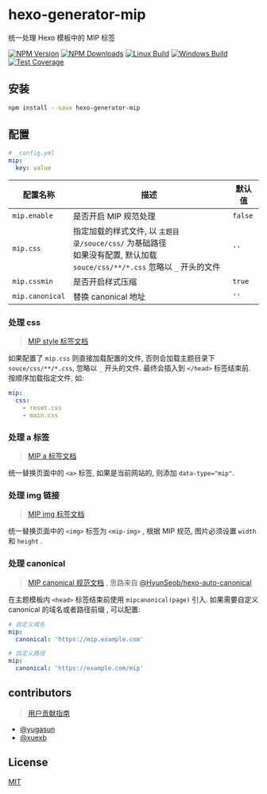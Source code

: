 # hexo-generator-mip

统一处理 Hexo 模板中的 MIP 标签

[![NPM Version](https://img.shields.io/npm/v/hexo-generator-mip.svg)](https://www.npmjs.com/package/hexo-generator-mip)
[![NPM Downloads](https://img.shields.io/npm/dm/hexo-generator-mip.svg)](https://www.npmjs.com/package/hexo-generator-mip)
[![Linux Build](https://img.shields.io/travis/xuexb/hexo-generator-mip/master.svg?label=linux)](https://travis-ci.org/xuexb/hexo-generator-mip)
[![Windows Build](https://img.shields.io/appveyor/ci/xuexb/hexo-generator-mip/master.svg?label=windows)](https://ci.appveyor.com/project/xuexb/hexo-generator-mip)
[![Test Coverage](https://img.shields.io/coveralls/xuexb/hexo-generator-mip/master.svg)](https://coveralls.io/r/xuexb/hexo-generator-mip?branch=master)

## 安装

``` bash
npm install --save hexo-generator-mip
```

## 配置

``` yaml
# _config.yml
mip:
  key: value
```

配置名称 | 描述 | 默认值
--- | --- | ---
`mip.enable` | 是否开启 MIP 规范处理 | `false`
`mip.css` | 指定加载的样式文件, 以 `主题目录/souce/css/` 为基础路径<br>如果没有配置, 默认加载 `souce/css/**/*.css` 忽略以 `_` 开头的文件 | `''`
`mip.cssmin` | 是否开启样式压缩 | `true`
`mip.canonical` | 替换 canonical 地址 | `''`

### 处理 css

> [MIP style 标签文档](https://www.mipengine.org/doc/2-tech/1-mip-html.html)

如果配置了 `mip.css` 则直接加载配置的文件, 否则会加载主题目录下 `souce/css/**/*.css`, 忽略以 `_` 开头的文件. 最终会插入到 `</head>` 标签结束前. 按顺序加载指定文件, 如:

``` yaml
mip:
  css:
    - reset.css
    - main.css
```

### 处理 a 标签

> [MIP a 标签文档](https://www.mipengine.org/examples/mip-extensions/mip-link.html)

统一替换页面中的 `<a>` 标签, 如果是当前网站的, 则添加 `data-type="mip"`.

### 处理 img 链接

> [MIP img 标签文档](https://www.mipengine.org/examples/mip/mip-img.html)

统一替换页面中的 `<img>` 标签为 `<mip-img>` , 根据 MIP 规范, 图片必须设置 `width` 和 `height` .

### 处理 canonical

> [MIP canonical 规范文档](https://www.mipengine.org/doc/2-tech/5-show-your-page.html) , 思路来自 [@HyunSeob/hexo-auto-canonical](https://github.com/HyunSeob/hexo-auto-canonical)

在主题模板内 `<head>` 标签结束前使用 `mipcanonical(page)` 引入. 如果需要自定义 canonical 的域名或者路径前缀 , 可以配置:

``` yaml
# 自定义域名
mip:
  canonical: 'https://mip.example.com'

# 自定义路径
mip:
  canonical: 'https://example.com/mip'
```

## contributors

> [用户贡献指南](.github/CONTRIBUTING.md)

- [@yugasun](https://github.com/yugasun/)
- [@xuexb](https://github.com/xuexb/)

## License

[MIT](./LICENSE)
